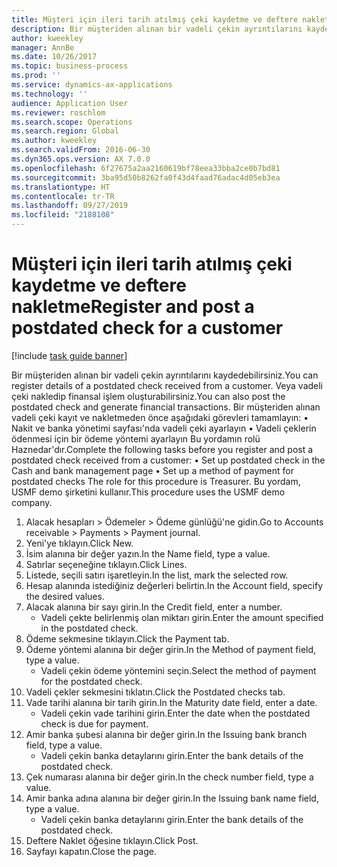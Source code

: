 ```yaml
---
title: Müşteri için ileri tarih atılmış çeki kaydetme ve deftere nakletme
description: Bir müşteriden alınan bir vadeli çekin ayrıntılarını kaydedebilirsiniz.
author: kweekley
manager: AnnBe
ms.date: 10/26/2017
ms.topic: business-process
ms.prod: ''
ms.service: dynamics-ax-applications
ms.technology: ''
audience: Application User
ms.reviewer: roschlom
ms.search.scope: Operations
ms.search.region: Global
ms.author: kweekley
ms.search.validFrom: 2016-06-30
ms.dyn365.ops.version: AX 7.0.0
ms.openlocfilehash: 6f27675a2aa2160619bf78eea33bba2ce0b7bd81
ms.sourcegitcommit: 3ba95d50b8262fa0f43d4faad76adac4d05eb3ea
ms.translationtype: HT
ms.contentlocale: tr-TR
ms.lasthandoff: 09/27/2019
ms.locfileid: "2188108"
---
```

# <a name="register-and-post-a-postdated-check-for-a-customer"></a><span data-ttu-id="e8485-103">Müşteri için ileri tarih atılmış çeki kaydetme ve deftere nakletme</span><span class="sxs-lookup"><span data-stu-id="e8485-103">Register and post a postdated check for a customer</span></span>

[!include [task guide banner](../../includes/task-guide-banner.md)]

<span data-ttu-id="e8485-104">Bir müşteriden alınan bir vadeli çekin ayrıntılarını kaydedebilirsiniz.</span><span class="sxs-lookup"><span data-stu-id="e8485-104">You can register details of a postdated check received from a customer.</span></span> <span data-ttu-id="e8485-105">Veya vadeli çeki nakledip finansal işlem oluşturabilirsiniz.</span><span class="sxs-lookup"><span data-stu-id="e8485-105">You can also post the postdated check and generate financial transactions.</span></span>   <span data-ttu-id="e8485-106">Bir müşteriden alınan vadeli çeki kayıt ve nakletmeden önce aşağıdaki görevleri tamamlayın: • Nakit ve banka yönetimi sayfası'nda vadeli çeki ayarlayın • Vadeli çeklerin ödenmesi için bir ödeme yöntemi ayarlayın Bu yordamın rolü Haznedar'dır.</span><span class="sxs-lookup"><span data-stu-id="e8485-106">Complete the following tasks before you register and post a postdated check received from a customer:   • Set up postdated check in the Cash and bank management page • Set up a method of payment for postdated checks   The role for this procedure is Treasurer.</span></span> <span data-ttu-id="e8485-107">Bu yordam, USMF demo şirketini kullanır.</span><span class="sxs-lookup"><span data-stu-id="e8485-107">This procedure uses the USMF demo company.</span></span>

1. <span data-ttu-id="e8485-108">Alacak hesapları > Ödemeler > Ödeme günlüğü'ne gidin.</span><span class="sxs-lookup"><span data-stu-id="e8485-108">Go to Accounts receivable > Payments > Payment journal.</span></span>
2. <span data-ttu-id="e8485-109">Yeni'ye tıklayın.</span><span class="sxs-lookup"><span data-stu-id="e8485-109">Click New.</span></span>
3. <span data-ttu-id="e8485-110">İsim alanına bir değer yazın.</span><span class="sxs-lookup"><span data-stu-id="e8485-110">In the Name field, type a value.</span></span>
4. <span data-ttu-id="e8485-111">Satırlar seçeneğine tıklayın.</span><span class="sxs-lookup"><span data-stu-id="e8485-111">Click Lines.</span></span>
5. <span data-ttu-id="e8485-112">Listede, seçili satırı işaretleyin.</span><span class="sxs-lookup"><span data-stu-id="e8485-112">In the list, mark the selected row.</span></span>
6. <span data-ttu-id="e8485-113">Hesap alanında istediğiniz değerleri belirtin.</span><span class="sxs-lookup"><span data-stu-id="e8485-113">In the Account field, specify the desired values.</span></span>
7. <span data-ttu-id="e8485-114">Alacak alanına bir sayı girin.</span><span class="sxs-lookup"><span data-stu-id="e8485-114">In the Credit field, enter a number.</span></span>
    * <span data-ttu-id="e8485-115">Vadeli çekte belirlenmiş olan miktarı girin.</span><span class="sxs-lookup"><span data-stu-id="e8485-115">Enter the amount specified in the postdated check.</span></span>  
8. <span data-ttu-id="e8485-116">Ödeme sekmesine tıklayın.</span><span class="sxs-lookup"><span data-stu-id="e8485-116">Click the Payment tab.</span></span>
9. <span data-ttu-id="e8485-117">Ödeme yöntemi alanına bir değer girin.</span><span class="sxs-lookup"><span data-stu-id="e8485-117">In the Method of payment field, type a value.</span></span>
    * <span data-ttu-id="e8485-118">Vadeli çekin ödeme yöntemini seçin.</span><span class="sxs-lookup"><span data-stu-id="e8485-118">Select the method of payment for the postdated check.</span></span>  
10. <span data-ttu-id="e8485-119">Vadeli çekler sekmesini tıklatın.</span><span class="sxs-lookup"><span data-stu-id="e8485-119">Click the Postdated checks tab.</span></span>
11. <span data-ttu-id="e8485-120">Vade tarihi alanına bir tarih girin.</span><span class="sxs-lookup"><span data-stu-id="e8485-120">In the Maturity date field, enter a date.</span></span>
    * <span data-ttu-id="e8485-121">Vadeli çekin vade tarihini girin.</span><span class="sxs-lookup"><span data-stu-id="e8485-121">Enter the date when the postdated check is due for payment.</span></span>  
12. <span data-ttu-id="e8485-122">Amir banka şubesi alanına bir değer girin.</span><span class="sxs-lookup"><span data-stu-id="e8485-122">In the Issuing bank branch field, type a value.</span></span>
    * <span data-ttu-id="e8485-123">Vadeli çekin banka detaylarını girin.</span><span class="sxs-lookup"><span data-stu-id="e8485-123">Enter the bank details of the postdated check.</span></span>  
13. <span data-ttu-id="e8485-124">Çek numarası alanına bir değer girin.</span><span class="sxs-lookup"><span data-stu-id="e8485-124">In the check number field, type a value.</span></span>
14. <span data-ttu-id="e8485-125">Amir banka adına alanına bir değer girin.</span><span class="sxs-lookup"><span data-stu-id="e8485-125">In the Issuing bank name field, type a value.</span></span>
    * <span data-ttu-id="e8485-126">Vadeli çekin banka detaylarını girin.</span><span class="sxs-lookup"><span data-stu-id="e8485-126">Enter the bank details of the postdated check.</span></span>  
15. <span data-ttu-id="e8485-127">Deftere Naklet öğesine tıklayın.</span><span class="sxs-lookup"><span data-stu-id="e8485-127">Click Post.</span></span>
16. <span data-ttu-id="e8485-128">Sayfayı kapatın.</span><span class="sxs-lookup"><span data-stu-id="e8485-128">Close the page.</span></span>

